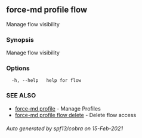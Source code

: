 ## force-md profile flow

Manage flow visibility

### Synopsis

Manage flow visibility

### Options

```
  -h, --help   help for flow
```

### SEE ALSO

* [force-md profile](force-md_profile.md)	 - Manage Profiles
* [force-md profile flow delete](force-md_profile_flow_delete.md)	 - Delete flow access

###### Auto generated by spf13/cobra on 15-Feb-2021
